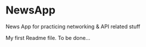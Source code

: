 # NewsApp
News App for practicing networking &amp; API related stuff

My first Readme file.
To be done...
